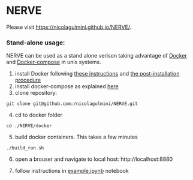 # NERVE

Please visit https://nicolagulmini.github.io/NERVE/.

### Stand-alone usage:
NERVE can be used as a stand alone verison taking advantage of [Docker](https://www.docker.com/) and [Docker-compose](https://docs.docker.com/engine/reference/commandline/compose/) in unix systems.

1) install Docker following [these instructions](https://docs.docker.com/engine/install/) and [the post-installation procedure](https://docs.docker.com/engine/install/linux-postinstall/)
2) install docker-compose as explained [here](https://docs.docker.com/compose/install/linux/)
3) clone repository:
```
git clone git@github.com:/nicolagulmini/NERVE.git
```
4) cd to docker folder
```
cd ./NERVE/docker
```
5) build docker containers. This takes a few minutes
```
./build_run.sh
```
6) open a brouser and navigate to local host: http://localhost:8880

7) follow instructions in [example.ipynb](/NERVE/docker/workdir/example.ipynb) notebook



<!--

Group project with [MOLBINFO](http://www.bio.unipd.it/molbinfo/). 
[NERVE](https://www.ncbi.nlm.nih.gov/pmc/articles/PMC1570458/) means '*New Enhanced Reverse Vaccinology Environment*', and the purpose of this project is to update it and develop new modules.

## REQUIREMENTS
NERVE accepts a prokaryotic proteome of a bacterium of which the user has to know if it is gram positive or gram negative.
Before starting to use NERVE, you should check if you have all the dependencies. Being a Python program, it imports some libraries, such as:
- Pandas 
- Numpy
- Bio (Biopython)
- Tensorflow (**pay attention: you must install the 2.6.0 version!**)

Also, you should do:
- `apt-get install ncbi-blast+` for blastp comparisons;
- `git clone https://github.com/Superzchen/iFeature`
- `git clone git://github.com/nicolagulmini/spaan` for features computation and trained models;
- `git clone git://github.com/nicolagulmini/NERVE` to import the modules (could be useful to periodically remove and reinstall this folder, to keep the program updated. To remove it, it is sufficient to run `rm -r NERVE` before cloning it);
- `python3 -m pip install git+https://github.com/nicolagulmini/tmhmm.py` for the third module, which needs tmhmm to compute the transmembrane domains. 

**Please be sure that all of these operations are done inside the same folder, in order to correctly import all the required libraries and modules.**

## Usage

Before describing each module, here a brief description of the parameters to pass. Some of them will be clear during the in detail description of the single modules:
- `-proteome1` (mandatory): the path to `.fasta` proteome file;
- `-gram` (mandatory): the gram (`p` for positive, `n` for negative or `a` for archea) of the organism.

Then the following parameters are optional:
- `-proteome2` (default = `None`) ...
- `-gram2` (default = `None`) ...
- `-razor` (default = `False`). Put `True` if you want the razor module to be called.
- `-razor_len` (default = `50`). If `razor` is `True`, then the `razor_len` is considered. In the razor module description the function of this parameter will be clarified.
- `-psortb_output_path` (default = `None`) ...
- `-p_ad_no_citoplasm_filter` (default = `0.46`) ...
- `-p_ad_extracellular_filter` (default = `0.38`) ...
- `-transmemb_doms_limit` (default = `3`) ...
- `-percentage_of_covered_protein_for_razor` (default = `0.9`) ...
- `-e_value` (default = `1e-10`) ...
- `-similarity_function` (default = `0.8`) ...
- `-verbose` (default = `0`). Set to `1` (or any other symbol different from zero) if you what the program to print the protein information during the computation. Pay attention: could be a lot of data!

Note that some of the listed parameters are involved to the final scoring of the proteins, so changing them could deeply change the output of the program: be sure of what you do!
Moreover it can also happen that the program asks you for the `[sudo] user password`, it does this to launch the commands that will be described later.

## Module 1: Subcelloc (still do not know the time to perform the computation on a realistic proteome)
For this module you will need the only external dependency of NERVE (that we are planning to substitute with a more convenient solution): [PSORTB](https://www.psort.org/psortb/). 
Here a very brief tutorial to have a working PSORTB from Linux command line, through Docker. The sequence of commands, starting without Docker, is:

```
sudo snap install docker
sudo docker pull brinkmanlab/psortb_commandline:1.0.2
wget https://raw.githubusercontent.com/brinkmanlab/psortb_commandline_docker/master/psortb
chmod +x psortb
```

once you have PSORTB, you are able to produce a file with the subcellular localization prediction of each of the proteins in your `.fasta` input file. If you do it before launching NERVE, then you should pass to it the path to the output file, specifying it to the `-psortb_output_path` parameter. Note: **you must produce a `terse` output**: if your input file is `input.fasta`, of a gram positive bacteria, in the psortb folder open the terminal and type
```
./psortb -i input.fasta -p -r ./ -o terse
```
where if your proteome is of a gram negative or archea bacteria, instead of putting `p` you should put `n` or `a`; and `-r ./` tells psortb to produce the output file in the same folder. 

Also, we report the limitations of psortb:
- *Proteins resident at multiple localization sites*. Many proteins can exist at multiple localization sites. Examples of such proteins include integral membrane proteins with large periplasmic domains, or autotransporters, which contain an outer membrane pore domain and a cleaved extracellular domain. The current version of PSORTb handles this situation by flagging proteins which show a distribution of localization scores favouring two sites, rather than one. It is important to examine the distribution of localization scores carefully in order to determine if your submitted protein may have multiple localization sites and if so, which two sites are involved.
- *Lipoproteins*: The current version of PSORTb does not detect lipoprotein motifs.
- *Precision vs. Recall*: PSORTb is designed to emphasize precision (or specificity) over recall (or sensitivity). Programs which make predictions at all costs often provide incorrect or incomplete results, which can be propagated through annotated databases, datasets and reports in the literature. We believe that a confident prediction is more valuable than any prediction, and we have designed the program to this end. Note, however, that a user may choose to use their own reduced cutoff score in generating final predictions.

## Module 2: Adhesin (approx 8 min for a realistic proteome)
You can find more details about this module [here](https://github.com/nicolagulmini/spaan). Here, for each protein, a probability value is computed, through an already trained neural network. That probability is the probability of the protein to be an adhesin. Take into account that the neural network has an accuracy of about 80%. Further improvements will be made, and this is one of the reasons why you should keep updated the nerve folder. 

## Module 3: Tmhelices (approx 4 min for a realistic proteome)
In this module are computed the transmembrane domains, thanks to the python library [tmhmm.py](https://github.com/dansondergaard/tmhmm.py). 

### Module 3.1: Razor
In this module only the proteins with at least 3 transmembrane domains are considered.
For outermembrane proteins consider both the 'i' and 'o' loops, otherwise only the 'o' loop. 
Then take the longest out-membrane piece and replace the original sequence with it to perform the following analyses
(only if the longest piece is reasonably long...).

## Module 4: Autoimmunity (approx 10 min for blastp on sapiens, 10 sec for parsing, >30 min for comparison

### Module 4.1: Mouse immunity

## Module 5: Conservation (optional)

## Module 6: Function
Still implementing it. We want to include [DeepGO](https://github.com/bio-ontology-research-group/deepgo) in this module.

## Module 7: Virulence
You can find more details about this module [here](https://github.com/nicolagulmini/virulent_factor_classification). In this case, for each protein some features are computed through `iFeature`, and then given to the already trained neural network in order to compute the probability to be a virulence factor. 

## Module 8: Select
This is the final module: if other modules will be added, they will be added before this module, because the final ranking of the proteins must take into account all the computed information. 

-->
